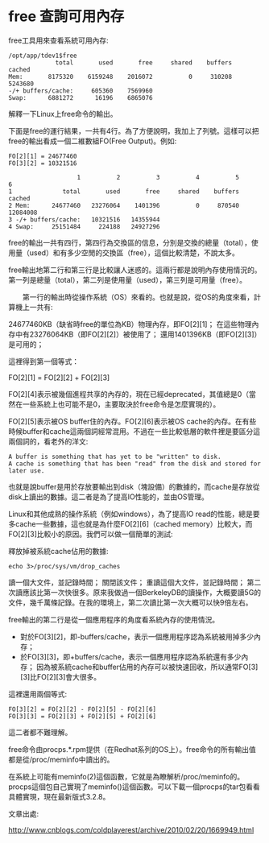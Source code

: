 # free 查詢可用內存
free工具用來查看系統可用內存:
```
/opt/app/tdev1$free
             total       used       free     shared    buffers     cached
Mem:       8175320    6159248    2016072          0     310208    5243680
-/+ buffers/cache:     605360    7569960
Swap:      6881272      16196    6865076
```

解釋一下Linux上free命令的輸出。

下面是free的運行結果，一共有4行。為了方便說明，我加上了列號。這樣可以把free的輸出看成一個二維數組FO(Free Output)。例如:

```
FO[2][1] = 24677460
FO[3][2] = 10321516

                   1          2          3          4          5          6
1              total       used       free     shared    buffers     cached
2 Mem:      24677460   23276064    1401396          0     870540   12084008
3 -/+ buffers/cache:   10321516   14355944
4 Swap:     25151484     224188   24927296
```

free的輸出一共有四行，第四行為交換區的信息，分別是交換的總量（total），使用量（used）和有多少空閒的交換區（free），這個比較清楚，不說太多。

free輸出地第二行和第三行是比較讓人迷惑的。這兩行都是說明內存使用情況的。第一列是總量（total），第二列是使用量（used），第三列是可用量（free）。

　　第一行的輸出時從操作系統（OS）來看的。也就是說，從OS的角度來看，計算機上一共有:

24677460KB（缺省時free的單位為KB）物理內存，即FO[2][1]； 在這些物理內存中有23276064KB（即FO[2][2]）被使用了； 還用1401396KB（即FO[2][3]）是可用的；

這裡得到第一個等式：

FO[2][1] = FO[2][2] + FO[2][3]

FO[2][4]表示被幾個進程共享的內存的，現在已經deprecated，其值總是0（當然在一些系統上也可能不是0，主要取決於free命令是怎麼實現的）。

FO[2][5]表示被OS buffer住的內存。FO[2][6]表示被OS cache的內存。在有些時候buffer和cache這兩個詞經常混用。不過在一些比較低層的軟件裡是要區分這兩個詞的，看老外的洋文:
```
A buffer is something that has yet to be "written" to disk.
A cache is something that has been "read" from the disk and stored for later use.
```

也就是說buffer是用於存放要輸出到disk（塊設備）的數據的，而cache是存放從disk上讀出的數據。這二者是為了提高IO性能的，並由OS管理。

Linux和其他成熟的操作系統（例如windows），為了提高IO read的性能，總是要多cache一些數據，這也就是為什麼FO[2][6]（cached memory）比較大，而FO[2][3]比較小的原因。我們可以做一個簡單的測試:

釋放掉被系統cache佔用的數據:
```
echo 3>/proc/sys/vm/drop_caches
```

讀一個大文件，並記錄時間；
關閉該文件；
重讀這個大文件，並記錄時間；
第二次讀應該比第一次快很多。原來我做過一個BerkeleyDB的讀操作，大概要讀5G的文件，幾千萬條記錄。在我的環境上，第二次讀比第一次大概可以快9倍左右。

free輸出的第二行是從一個應用程序的角度看系統內存的使用情況。

- 對於FO[3][2]，即-buffers/cache，表示一個應用程序認為系統被用掉多少內存；
- 於FO[3][3]，即+buffers/cache，表示一個應用程序認為系統還有多少內存；
因為被系統cache和buffer佔用的內存可以被快速回收，所以通常FO[3][3]比FO[2][3]會大很多。

這裡還用兩個等式:
```
FO[3][2] = FO[2][2] - FO[2][5] - FO[2][6]
FO[3][3] = FO[2][3] + FO[2][5] + FO[2][6]
```

這二者都不難理解。

free命令由procps.*.rpm提供（在Redhat系列的OS上）。free命令的所有輸出值都是從/proc/meminfo中讀出的。

在系統上可能有meminfo(2)這個函數，它就是為瞭解析/proc/meminfo的。procps這個包自己實現了meminfo()這個函數。可以下載一個procps的tar包看看具體實現，現在最新版式3.2.8。

文章出處:

http://www.cnblogs.com/coldplayerest/archive/2010/02/20/1669949.html
